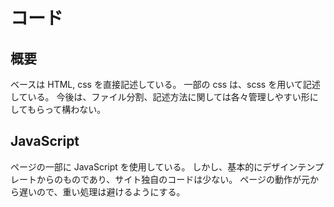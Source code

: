 # コード

## 概要

ベースは HTML, css を直接記述している。
一部の css は、scss を用いて記述している。
今後は、ファイル分割、記述方法に関しては各々管理しやすい形にしてもらって構わない。

## JavaScript

ページの一部に JavaScript を使用している。
しかし、基本的にデザインテンプレートからのものであり、サイト独自のコードは少ない。
ページの動作が元から遅いので、重い処理は避けるようにする。
